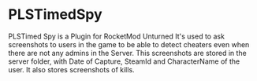 # PLSTimedSpy
PLSTimed Spy is a Plugin for RocketMod Unturned
It's used to ask screenshots to users in the game to be able to detect cheaters even when there are not any admins in the Server. This screenshots are stored in the server folder, with Date of Capture, SteamId and CharacterName of the user. It also stores screenshots of kills.
